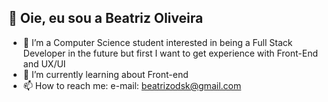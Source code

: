 ## 👋 Oie, eu sou a Beatriz Oliveira
- 👀 I’m a Computer Science student interested in being a Full Stack Developer in the future but first I want to get experience with Front-End and UX/UI
- 🌱 I’m currently learning about Front-end
- 📫 How to reach me: 
        e-mail: beatrizodsk@gmail.com

<!---
BeatrizOSantos/BeatrizOSantos is a ✨ special ✨ repository because its `README.md` (this file) appears on your GitHub profile.
You can click the Preview link to take a look at your changes.
--->
